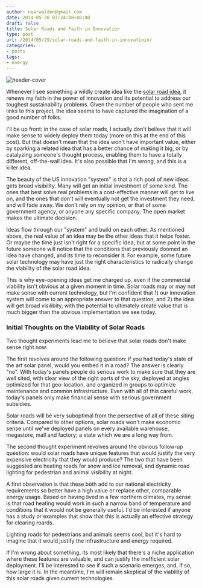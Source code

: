 ```yaml
---
author: nearwalden@gmail.com
date: 2014-05-30 03:24:08+00:00
draft: false
title: Solar Roads and Faith in Innovation
type: post
url: /2014/05/29/solar-roads-and-faith-in-innovatioin/
categories:
- posts
tags:
- energy
---
```


![header-cover](http://www.solarroadways.com/images/Product/Jeff_Jones_Square_2.jpg)






Whenever I see something a wildly create idea like the [solar road idea](http://www.solarroadways.com/), it renews my faith in the power of innovation and its potential to address our toughest sustainability problems. Given the number of people who sent me links to this project, the idea seems to have captured the imagination of a good number of folks.





I'll be up front: in the case of solar roads, I actually don't believe that it will make sense to widely deploy them today (more on this at the end of this post). But that doesn't mean that the idea won't have important value, either by sparking a related idea that has a better chance of making it big, or by catalyzing someone's thought process, enabling them to have a totally different, off-the-wall idea. It's also possible that I'm wrong, and this is a killer idea.





The beauty of the US innovation "system" is that a rich pool of new ideas gets broad visibility. Many will get an initial investment of some kind. The ones that best solve real problems in a cost-effective manner will get to live on, and the ones that don't will eventually not get the investment they need, and will fade away. We don't rely on my opinion, or that of some government agency, or anyone any specific company. The open market makes the ultimate decision.





Ideas flow through our "system" and build on each other. As mentioned above, the real value of an idea may be the other ideas that it helps foster. Or maybe the time just isn't right for a specific idea, but at some point in the future someone will notice that the conditions that previously doomed an idea have changed, and its time to reconsider it. For example, some future solar technology may have just the right characteristics to radically change the viability of the solar road idea.





This is why eye-opening ideas get me charged up, even if the commercial viability isn't obvious at a given moment in time. Solar roads may or may not make sense with current technology, but I'm confident that 1) our innovation system will come to an appropriate answer to that question, and 2) the idea will get broad visilibity, with the potential to ultimately create value that is much bigger than the obvious implementation we see today.





### Initial Thoughts on the Viability of Solar Roads





Two thought experiments lead me to believe that solar roads don't make sense right now.





The first revolves around the following question: if you had today's state of the art solar panel, would you embed it in a road? The answer is clearly "no". With today's panels people do serious work to make sure that they are well sited, with clear view of the right parts of the sky, deployed at angles optimized for that geo-location, and organized in groups to optimize maintenance and common infrastructure. Even with all of this careful work, today's panels only make financial sense with serious government subsidies.





Solar roads will be very suboptimal from the persective of all of these siting criteria. Compared to other options, solar roads won't make economic sense until we've deployed panels on every available warehouse, megastore, mall and factory; a state which we are a long way from.





The second thought experiment revolves around the obvious follow-up question: would solar roads have unique features that would justify the very expensive electricity that they would produce? The two that have been suggested are heating roads for snow and ice removal, and dynamic road lighting for pedestrian and animal visibility at night.





A first observation is that these both add to our national electricity requirements so better have a high value or replace other, comparable energy usage. Based on having lived in a few northern climates, my sense is that road heating would work in such a narrow band of temperature and conditions that it would not be generally useful. I'd be interested if anyone has a study or examples that show that this is actually an effective strategy for clearing roards.





Lighting roads for pedestrians and animals seems cool, but it's hard to imagine that it would justify the infrastructure and energy required.





If I'm wrong about something, its most likely that there's a niche application where these features are valuable, and can justify the inefficient solar deployment. I'll be interested to see if such a scenario emerges, and, if so, how large it is. In the meantime, I'm will remain skeptical of the viability of this solar roads given current technologies.



